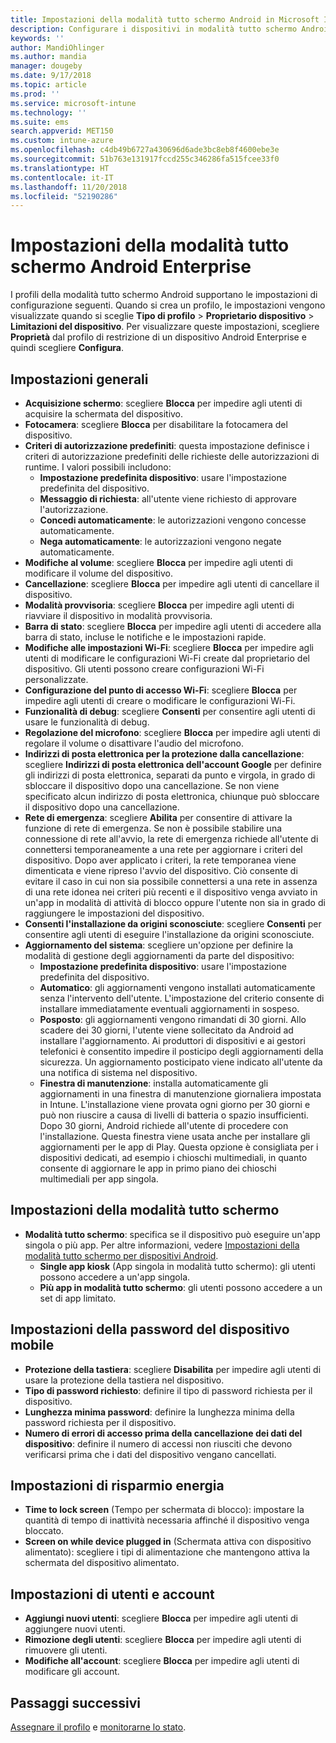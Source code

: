 ```yaml
---
title: Impostazioni della modalità tutto schermo Android in Microsoft Intune - Azure | Microsoft Docs
description: Configurare i dispositivi in modalità tutto schermo Android Enterprise.
keywords: ''
author: MandiOhlinger
ms.author: mandia
manager: dougeby
ms.date: 9/17/2018
ms.topic: article
ms.prod: ''
ms.service: microsoft-intune
ms.technology: ''
ms.suite: ems
search.appverid: MET150
ms.custom: intune-azure
ms.openlocfilehash: c4db49b6727a430696d6ade3bc8eb8f4600ebe3e
ms.sourcegitcommit: 51b763e131917fccd255c346286fa515fcee33f0
ms.translationtype: HT
ms.contentlocale: it-IT
ms.lasthandoff: 11/20/2018
ms.locfileid: "52190286"
---
```

# <a name="android-enterprise-kiosk-settings-in-intune"></a>Impostazioni della modalità tutto schermo Android Enterprise

I profili della modalità tutto schermo Android supportano le impostazioni di configurazione seguenti. Quando si crea un profilo, le impostazioni vengono visualizzate quando si sceglie **Tipo di profilo** > **Proprietario dispositivo** > **Limitazioni del dispositivo**. Per visualizzare queste impostazioni, scegliere **Proprietà** dal profilo di restrizione di un dispositivo Android Enterprise e quindi scegliere **Configura**.

## <a name="general-settings"></a>Impostazioni generali

- **Acquisizione schermo**: scegliere **Blocca** per impedire agli utenti di acquisire la schermata del dispositivo.
- **Fotocamera**: scegliere **Blocca** per disabilitare la fotocamera del dispositivo.
- **Criteri di autorizzazione predefiniti**: questa impostazione definisce i criteri di autorizzazione predefiniti delle richieste delle autorizzazioni di runtime. I valori possibili includono:
    - **Impostazione predefinita dispositivo**: usare l'impostazione predefinita del dispositivo.
    - **Messaggio di richiesta**: all'utente viene richiesto di approvare l'autorizzazione.
    - **Concedi automaticamente**: le autorizzazioni vengono concesse automaticamente.
    - **Nega automaticamente**: le autorizzazioni vengono negate automaticamente.
- **Modifiche al volume**: scegliere **Blocca** per impedire agli utenti di modificare il volume del dispositivo.
- **Cancellazione**: scegliere **Blocca** per impedire agli utenti di cancellare il dispositivo.
- **Modalità provvisoria**: scegliere **Blocca** per impedire agli utenti di riavviare il dispositivo in modalità provvisoria.
- **Barra di stato**: scegliere **Blocca** per impedire agli utenti di accedere alla barra di stato, incluse le notifiche e le impostazioni rapide.
- **Modifiche alle impostazioni Wi-Fi**: scegliere **Blocca** per impedire agli utenti di modificare le configurazioni Wi-Fi create dal proprietario del dispositivo. Gli utenti possono creare configurazioni Wi-Fi personalizzate.
- **Configurazione del punto di accesso Wi-Fi**: scegliere **Blocca** per impedire agli utenti di creare o modificare le configurazioni Wi-Fi.
- **Funzionalità di debug**: scegliere **Consenti** per consentire agli utenti di usare le funzionalità di debug.
- **Regolazione del microfono**: scegliere **Blocca** per impedire agli utenti di regolare il volume o disattivare l'audio del microfono.
- **Indirizzi di posta elettronica per la protezione dalla cancellazione**: scegliere **Indirizzi di posta elettronica dell'account Google** per definire gli indirizzi di posta elettronica, separati da punto e virgola, in grado di sbloccare il dispositivo dopo una cancellazione. Se non viene specificato alcun indirizzo di posta elettronica, chiunque può sbloccare il dispositivo dopo una cancellazione.
- **Rete di emergenza**: scegliere **Abilita** per consentire di attivare la funzione di rete di emergenza. Se non è possibile stabilire una connessione di rete all'avvio, la rete di emergenza richiede all'utente di connettersi temporaneamente a una rete per aggiornare i criteri del dispositivo. Dopo aver applicato i criteri, la rete temporanea viene dimenticata e viene ripreso l'avvio del dispositivo. Ciò consente di evitare il caso in cui non sia possibile connettersi a una rete in assenza di una rete idonea nei criteri più recenti e il dispositivo venga avviato in un'app in modalità di attività di blocco oppure l'utente non sia in grado di raggiungere le impostazioni del dispositivo.
- **Consenti l'installazione da origini sconosciute**: scegliere **Consenti** per consentire agli utenti di eseguire l'installazione da origini sconosciute.
- **Aggiornamento del sistema**: scegliere un'opzione per definire la modalità di gestione degli aggiornamenti da parte del dispositivo:
    - **Impostazione predefinita dispositivo**: usare l'impostazione predefinita del dispositivo.
    - **Automatico**: gli aggiornamenti vengono installati automaticamente senza l'intervento dell'utente. L'impostazione del criterio consente di installare immediatamente eventuali aggiornamenti in sospeso.
    - **Posposto**: gli aggiornamenti vengono rimandati di 30 giorni. Allo scadere dei 30 giorni, l'utente viene sollecitato da Android ad installare l'aggiornamento. Ai produttori di dispositivi e ai gestori telefonici è consentito impedire il posticipo degli aggiornamenti della sicurezza. Un aggiornamento posticipato viene indicato all'utente da una notifica di sistema nel dispositivo. 
    - **Finestra di manutenzione**: installa automaticamente gli aggiornamenti in una finestra di manutenzione giornaliera impostata in Intune. L'installazione viene provata ogni giorno per 30 giorni e può non riuscire a causa di livelli di batteria o spazio insufficienti. Dopo 30 giorni, Android richiede all'utente di procedere con l'installazione. Questa finestra viene usata anche per installare gli aggiornamenti per le app di Play. Questa opzione è consigliata per i dispositivi dedicati, ad esempio i chioschi multimediali, in quanto consente di aggiornare le app in primo piano dei chioschi multimediali per app singola. 

## <a name="kiosk-settings"></a>Impostazioni della modalità tutto schermo

- **Modalità tutto schermo**: specifica se il dispositivo può eseguire un'app singola o più app. Per altre informazioni, vedere [Impostazioni della modalità tutto schermo per dispositivi Android](android-kiosk-settings.md).
    - **Single app kiosk** (App singola in modalità tutto schermo): gli utenti possono accedere a un'app singola.
    - **Più app in modalità tutto schermo**: gli utenti possono accedere a un set di app limitato.

## <a name="device-password-settings"></a>Impostazioni della password del dispositivo mobile

- **Protezione della tastiera**: scegliere **Disabilita** per impedire agli utenti di usare la protezione della tastiera nel dispositivo.
- **Tipo di password richiesto**: definire il tipo di password richiesta per il dispositivo.
- **Lunghezza minima password**: definire la lunghezza minima della password richiesta per il dispositivo.
- **Numero di errori di accesso prima della cancellazione dei dati del dispositivo**: definire il numero di accessi non riusciti che devono verificarsi prima che i dati del dispositivo vengano cancellati.

## <a name="power-settings"></a>Impostazioni di risparmio energia

- **Time to lock screen** (Tempo per schermata di blocco): impostare la quantità di tempo di inattività necessaria affinché il dispositivo venga bloccato.
- **Screen on while device plugged in** (Schermata attiva con dispositivo alimentato): scegliere i tipi di alimentazione che mantengono attiva la schermata del dispositivo alimentato.

## <a name="users-and-accounts-settings"></a>Impostazioni di utenti e account

- **Aggiungi nuovi utenti**: scegliere **Blocca** per impedire agli utenti di aggiungere nuovi utenti.
- **Rimozione degli utenti**: scegliere **Blocca** per impedire agli utenti di rimuovere gli utenti.
- **Modifiche all'account**: scegliere **Blocca** per impedire agli utenti di modificare gli account.

## <a name="next-steps"></a>Passaggi successivi
[Assegnare il profilo](device-profile-assign.md) e [monitorarne lo stato](device-profile-monitor.md).



